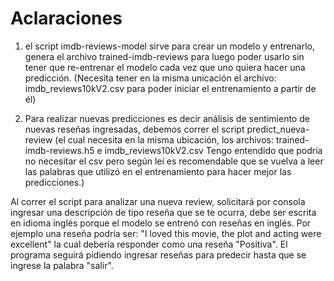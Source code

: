 # Aclaraciones

1) el script imdb-reviews-model sirve para crear un modelo y entrenarlo, genera el archivo trained-imdb-reviews para luego poder usarlo sin tener que re-entrenar el modelo cada vez que uno quiera hacer una predicción. (Necesita tener en la misma unicación el archivo: imdb_reviews10kV2.csv para poder iniciar el entrenamiento a partir de él)

2) Para realizar nuevas predicciones es decir análisis de sentimiento de nuevas reseñas ingresadas, debemos correr el script predict_nueva-review (el cual necesita en la misma ubicación, los archivos: trained-imdb-reviews.h5 e imdb_reviews10kV2.csv Tengo entendido que podria no necesitar el csv pero según leí es recomendable que se vuelva a leer las palabras que utilizó en el entrenamiento para hacer mejor las predicciones.)

 Al correr el script para analizar una nueva review, solicitará por consola ingresar una descripción de tipo reseña que se te ocurra, debe ser escrita en idioma inglés porque el modelo se entrenó con reseñas en inglés. Por ejemplo una reseña podría ser: "I loved this movie, the plot and acting were excellent" la cual debería responder como una reseña "Positiva".
El programa seguirá pidiendo ingresar reseñas para predecir hasta que se ingrese la palabra "salir".
